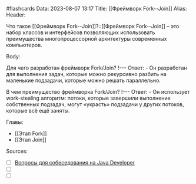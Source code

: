 #flashcards
Data: 2023-08-07 13:17
Title: [[Фреймворк Fork--Join]]
Alias:
Header:

Что такое [[Фреймворк Fork--Join]]?::[[Фреймворк Fork--Join]] – это набор классов и интерфейсов позволяющих использовать преимущества многопроцессорной архитектуры современных компьютеров.
<!--SR:!2023-11-03,10,330-->



Body:


Для чего разработан фреймворк Fork/Join?
!---
Ответ:
	- Он разработан для выполнения задач, которые можно рекурсивно разбить на маленькие подзадачи, которые можно решать параллельно.
<!--SR:!2023-11-03,10,390-->



В чем преимущество фреймворка Fork/Join?
!---
Ответ:
	- Он использует work-stealing алгоритм: потоки, которые завершили выполнение собственных подзадач, могут «украсть» подзадачи у других потоков, которые всё ещё заняты.
<!--SR:!2023-11-03,10,370-->




Главы:
- [[Этап Fork]]
- [[Этап Join]]


Sources:
- [ ] [Вопросы для собеседования на Java Developer](https://github.com/enhorse/java-interview/blob/master/README.md#%D0%9E%D0%9E%D0%9F)
- [ ] []()
- [ ] []()
